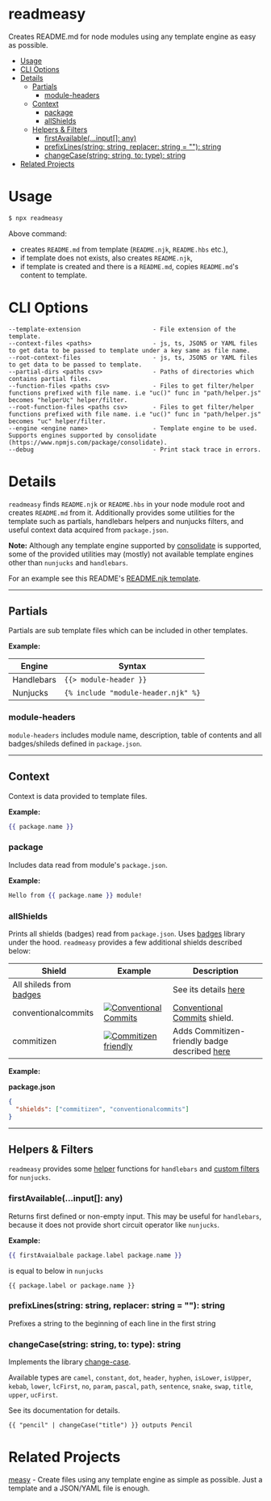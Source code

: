 # readmeasy



Creates README.md for node modules using any template engine as easy as possible.

<!-- START doctoc generated TOC please keep comment here to allow auto update -->
<!-- DON'T EDIT THIS SECTION, INSTEAD RE-RUN doctoc TO UPDATE -->


- [Usage](#usage)
- [CLI Options](#cli-options)
- [Details](#details)
  - [Partials](#partials)
    - [module-headers](#module-headers)
  - [Context](#context)
    - [package](#package)
    - [allShields](#allshields)
  - [Helpers & Filters](#helpers--filters)
    - [firstAvailable(...input[]: any)](#firstavailableinput-any)
    - [prefixLines(string: string, replacer: string = ""): string](#prefixlinesstring-string-replacer-string---string)
    - [changeCase(string: string, to: type): string](#changecasestring-string-to-type-string)
- [Related Projects](#related-projects)

<!-- END doctoc generated TOC please keep comment here to allow auto update -->


# Usage

```bash
$ npx readmeasy
```

Above command:
- creates `README.md` from template (`README.njk`, `README.hbs` etc.),
- if template does not exists, also creates `README.njk`,
- if template is created and there is a `README.md`, copies `README.md`'s content to template.

# CLI Options

```
--template-extension                    - File extension of the template.
--context-files <paths>                 - js, ts, JSON5 or YAML files to get data to be passed to template under a key same as file name.
--root-context-files                    - js, ts, JSON5 or YAML files to get data to be passed to template.
--partial-dirs <paths csv>              - Paths of directories which contains partial files.
--function-files <paths csv>            - Files to get filter/helper functions prefixed with file name. i.e "uc()" func in "path/helper.js" becomes "helperUc" helper/filter.
--root-function-files <paths csv>       - Files to get filter/helper functions prefixed with file name. i.e "uc()" func in "path/helper.js" becomes "uc" helper/filter.
--engine <engine name>                  - Template engine to be used. Supports engines supported by consolidate (https://www.npmjs.com/package/consolidate).
--debug                                 - Print stack trace in errors.
```

# Details

`readmeasy` finds `README.njk` or `README.hbs` in your node module root and creates `README.md` from it. Additionally provides some utilities for the template such as partials, handlebars helpers and nunjucks filters, and useful context data acquired from `package.json`.

**Note:** Although any template engine supported by [consolidate](https://www.npmjs.com/package/consolidate) is supported, some of the provided utilities may (mostly) not available template engines other than `nunjucks` and `handlebars`.

For an example see this README's [README.njk template](https://github.com/ozum/readmeasy/blob/master/README.njk).

---

## Partials

Partials are sub template files which can be included in other templates.

**Example:**

| Engine     | Syntax                                             |
| ---------- | -------------------------------------------------- |
| Handlebars | `{{> module-header }}`              |
| Nunjucks   | `{% include "module-header.njk" %}` |

### module-headers

`module-headers` includes module name, description, table of contents and all badges/shileds defined in `package.json`.

---

## Context

Context is data provided to template files.

**Example:**

```handlebars
{{ package.name }}
```

### package

Includes data read from module's `package.json`.

**Example:**

```handlebars
Hello from {{ package.name }} module!
```

### allShields

Prints all shields (badges) read from `package.json`. Uses [badges](https://www.npmjs.com/package/badges) library under the hood. `readmeasy` provides a few additional shields described below:

| Shield                                                          | Example                                                                                                                          | Description                                                                                                                                              |
| --------------------------------------------------------------- | -------------------------------------------------------------------------------------------------------------------------------- | -------------------------------------------------------------------------------------------------------------------------------------------------------- |
| All shileds from [badges](https://www.npmjs.com/package/badges) |                                                                                                                                  | See its details [here](https://www.npmjs.com/package/badges)                                                                                            |
| conventionalcommits                                             | [![Conventional Commits](https://img.shields.io/badge/Conventional%20Commits-1.0.0-yellow.svg)](https://conventionalcommits.org) | [Conventional Commits](https://www.conventionalcommits.org) shield.                                                                                      |
| commitizen                                                      | [![Commitizen friendly](https://img.shields.io/badge/commitizen-friendly-brightgreen.svg)](http://commitizen.github.io/cz-cli/)  | Adds Commitizen-friendly badge described [here](https://github.com/commitizen/cz-cli#congratulations-your-repo-is-commitizen-friendly-time-to-flaunt-it) |

**Example:**

**package.json**

```json
{
  "shields": ["commitizen", "conventionalcommits"]
}
```

---

## Helpers & Filters

`readmeasy` provides some [helper](http://handlebarsjs.com/#helpers) functions for `handlebars` and [custom filters](https://mozilla.github.io/nunjucks/api.html#custom-filters) for `nunjucks`.

### firstAvailable(...input[]: any)

Returns first defined or non-empty input. This may be useful for `handlebars`, because it does not provide short circuit operator like `nunjucks`.

**Example:**

```handlebars
{{ firstAvaialbale package.label package.name }}
```

is equal to below in `nunjucks`

```nunjucks
{{ package.label or package.name }}
```

### prefixLines(string: string, replacer: string = ""): string

Prefixes a string to the beginning of each line in the first string

### changeCase(string: string, to: type): string

Implements the library [change-case](https://github.com/blakeembrey/change-case).

Available types are `camel`, `constant`, `dot`, `header`, `hyphen`, `isLower`, `isUpper`, `kebab`, `lower`, `lcFirst`, `no`, `param`, `pascal`, `path`, `sentence`, `snake`, `swap`, `title`, `upper`, `ucFirst`.

See its documentation for details.

```nunjucks
{{ "pencil" | changeCase("title") }} outputs Pencil
```

# Related Projects

[measy](https://www.npmjs.com/package/measy) - Create files using any template engine as simple as possible. Just a template and a JSON/YAML file is enough.
